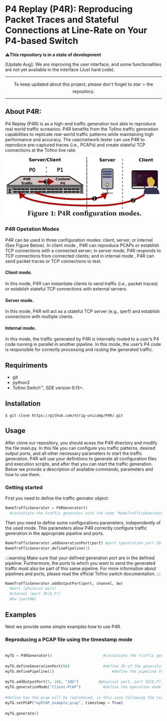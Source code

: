 # P4 Replay (P4R): Reproducing Packet Traces and Stateful Connections at Line-Rate on Your P4-based Switch

⚠️**This repository is in a state of development**

[Update Aug]: We are improving the user interface, and some functionalities are not yet available in the interface (Just hard code).

___
<p align="center">
  To keep updated about this project, please don't forget to star ⭐️ the repository.
</p>

___


## About P4R:

P4 Replay (P4R) is as a high-end traffic generation tool able to reproduce real world traffic scnearios. P4R benefits from the Tofino traffic generation capabilities to replicate real-world traffic patterns while maintaining high performance and accuracy. The user/network tester can use P4R to reproduce pre-captured traces (i.e., PCAPs) and create stateful TCP connections at the Tofino line rate.

![Alt text](https://github.com/intrig-unicamp/P4R/blob/main/images/figure_1.png) 

### P4R Opetation Modes
P4R can be used in three configuration modes: client, server, or internal (See Figure Below). In client mode , P4R can reproduce PCAPs or establish TCP connections with a connected server; in server mode, P4R responds to TCP connections from connected clients; and in internal mode , P4R can send packet traces or TCP connections to test.


#### Client mode. 
In this mode, P4R can instantiate clients to send traffic (i.e., packet traces) or establish stateful TCP connections with external servers. 

#### Server mode. 
In this mode, P4R will act as a stateful TCP server (e.g., iperf) and establish connections with multiple clients.

#### Internal mode. 
In this mode, the traffic generated by P4R is internally routed to a user’s P4 code running in parallel in another pipeline. In this mode, the user’s P4 code is responsible for correctly processing and routing the generated traffic.


## Requiriments

- git
- python3
- Tofino Switch™, SDE version 9.13+.

## Installation
```terminal
$ git clone https://github.com/ntrig-unicamp/P4R/.git
```
## Usage

After clone our repository, you should acess the P4R directory and modify the file main.py. In this file you can configure you traffic patterns, desired output ports, and all other necessary parameters to start the traffic generation. P4R will use your definitions to generate all configuration files and execution scripts, and after that you can start the traffic generation. Below we provide a description of available commands, parameters and how to use them.

### Getting started
First you need to define the traffic genrator object:

```python
NameTrafficGenerator = P4RGenerator()
  #instatiate the traffic generator with the name "NameTrafficGenerator"
```
Then you need to define some configurations parameters, independently of the used mode. This parameters allow P4R correctly configure traffic generation in the appropriate pipeline and ports.
```python
NameTrafficGenerator.addGenerationPort(port) #port (generation port ID on Tofino)
NameTrafficGenerator.definePipeline(1)
```
:::warning
Make sure that your defined generation port are in the defined pipeline. Furthermore, the ports to which you want to send the generated traffic must also be part of this same pipeline. For more information about pipelines and ports, please read the official Tofino switch documentation.
:::


```python
NameTrafficGenerator.addOutputPort(port, channel, bw)
  #port (physical port)
  #channel (port ID(D_P))
  #bw (portBW)
```

## Examples
Next we provide some simple examples how to use P4R. 


### Reproducing a PCAP file using the timestamp mode
```python

myTG = P4RGenerator()                    	#instatiate the traffic generator

myTG.defineGenerationPort(68)            	#define ID of the generation port
myTG.definePipeline(1)				      	    #define the pipeline that P4R will run

myTG.addOutputPort(5, 160, "10G")         #physical port, port ID(D_P), portBW
myTG.generationMode("Client-PCAP")		  	#define the operation mode

#define how the pcap will be reproduced, in this case following the timestamps
myTG.setPCAP("myPCAP_example.pcap", timestamp = True)	

myTG.generate()	
```

